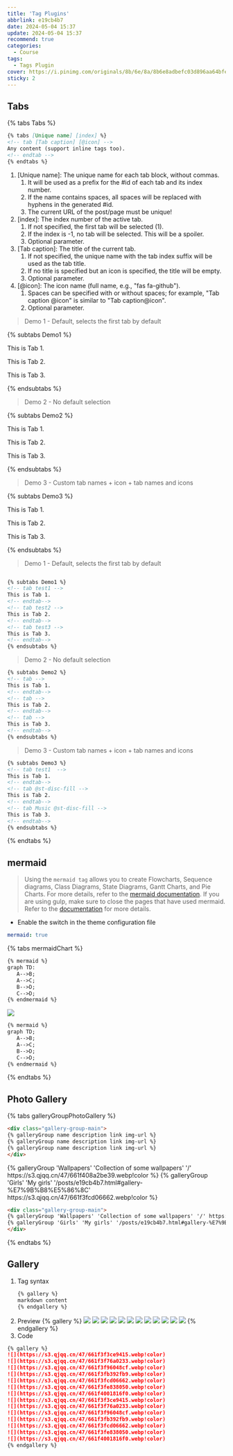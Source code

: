 ```yaml
---
title: 'Tag Plugins'
abbrlink: e19cb4b7
date: 2024-05-04 15:37
update: 2024-05-04 15:37
recommend: true
categories:
  - Course
tags:
  - Tags Plugin
cover: https://i.pinimg.com/originals/8b/6e/8a/8b6e8adbefc03d896aa64bfeec253e70.jpg
sticky: 2
---
```


## Tabs

{% tabs Tabs %}

<!-- tab Syntax -->

```markdown
{% tabs [Unique name] [index] %}
<!-- tab [Tab caption] [@icon] -->
Any content (support inline tags too).
<!-- endtab -->
{% endtabs %}
```

<!-- endtab -->

<!-- tab Parameters -->

1. [Unique name]: The unique name for each tab block, without commas.
   1. It will be used as a prefix for the #id of each tab and its index number.
   2. If the name contains spaces, all spaces will be replaced with hyphens in the generated #id.
   3. The current URL of the post/page must be unique!
2. [index]: The index number of the active tab.
   1. If not specified, the first tab will be selected (1).
   2. If the index is -1, no tab will be selected. This will be a spoiler.
   3. Optional parameter.
3. [Tab caption]: The title of the current tab.
   1. If not specified, the unique name with the tab index suffix will be used as the tab title.
   2. If no title is specified but an icon is specified, the title will be empty.
   3. Optional parameter.
4. [@icon]: The icon name (full name, e.g., "fas fa-github").
   1. Spaces can be specified with or without spaces; for example, "Tab caption @icon" is similar to "Tab caption@icon".
   2. Optional parameter.

<!-- endtab -->

<!-- tab Preview -->

> Demo 1 - Default, selects the first tab by default

{% subtabs Demo1 %}
<!-- tab test1 -->
This is Tab 1.
<!-- endtab-->
<!-- tab test2 -->
This is Tab 2.
<!-- endtab-->
<!-- tab test3 -->
This is Tab 3.
<!-- endtab-->
{% endsubtabs %}

> Demo 2 - No default selection

{% subtabs Demo2 %}
<!-- tab -->
This is Tab 1.
<!-- endtab-->
<!-- tab -->
This is Tab 2.
<!-- endtab-->
<!-- tab -->
This is Tab 3.
<!-- endtab-->
{% endsubtabs %}

> Demo 3 - Custom tab names + icon + tab names and icons

{% subtabs Demo3 %}
<!-- tab test1  -->
This is Tab 1.
<!-- endtab-->
<!-- tab @fab fa-github -->
This is Tab 2.
<!-- endtab-->
<!-- tab Music @fas fa-music -->
This is Tab 3.
<!-- endtab-->
{% endsubtabs %}

<!-- endtab -->

<!-- tab Source Code -->

> Demo 1 - Default, selects the first tab by default

```markdown

{% subtabs Demo1 %}
<!-- tab test1 -->
This is Tab 1.
<!-- endtab-->
<!-- tab test2 -->
This is Tab 2.
<!-- endtab-->
<!-- tab test3 -->
This is Tab 3.
<!-- endtab-->
{% endsubtabs %}
```

> Demo 2 - No default selection

```markdown
{% subtabs Demo2 %}
<!-- tab -->
This is Tab 1.
<!-- endtab-->
<!-- tab -->
This is Tab 2.
<!-- endtab-->
<!-- tab -->
This is Tab 3.
<!-- endtab-->
{% endsubtabs %}
```

> Demo 3 - Custom tab names + icon + tab names and icons

```markdown
{% subtabs Demo3 %}
<!-- tab test1  -->
This is Tab 1.
<!-- endtab-->
<!-- tab @st-disc-fill -->
This is Tab 2.
<!-- endtab-->
<!-- tab Music @st-disc-fill -->
This is Tab 3.
<!-- endtab-->
{% endsubtabs %}
```

<!-- endtab -->

{% endtabs %}

## mermaid

> Using the `mermaid tag` allows you to create Flowcharts, Sequence diagrams, Class Diagrams, State Diagrams, Gantt Charts, and Pie Charts. For more details, refer to the [mermaid documentation](https://mermaid.js.org/#/).
> If you are using gulp, make sure to close the pages that have used mermaid. Refer to the [documentation](https://solitude.js.org/high-configuration/advanced#gulp) for more details.

* Enable the switch in the theme configuration file

```yaml
mermaid: true
```

{% tabs mermaidChart %}

<!-- tab Syntax -->

```markdown
{% mermaid %}
graph TD:
   A-->B;
   A-->C;
   B-->D;
   C-->D;
{% endmermaid %}
```

<!-- endtab -->

<!-- tab Preview -->

![](https://s3.qjqq.cn/47/661f416a2f175.webp!color)

<!-- endtab -->

<!-- tab Source Code -->

```markdown
{% mermaid %}
graph TD;
   A-->B;
   A-->C;
   B-->D;
   C-->D;
{% endmermaid %}
```

<!-- endtab -->

{% endtabs %}

## Photo Gallery

{% tabs galleryGroupPhotoGallery %}

<!-- tab Syntax -->

```markdown
<div class="gallery-group-main">
{% galleryGroup name description link img-url %}
{% galleryGroup name description link img-url %}
{% galleryGroup name description link img-url %}
</div>
```

<!-- endtab -->

<!-- tab Preview -->

<div class="gallery-group-main">
{% galleryGroup 'Wallpapers' 'Collection of some wallpapers' '/' https://s3.qjqq.cn/47/661f408a2be39.webp!color %}
{% galleryGroup 'Girls' 'My girls' '/posts/e19cb4b7.html#gallery-%E7%9B%B8%E5%86%8C' https://s3.qjqq.cn/47/661f3fcd06662.webp!color %}
</div>

<!-- endtab -->

<!-- tab Source Code -->

```markdown
<div class="gallery-group-main">
{% galleryGroup 'Wallpapers' 'Collection of some wallpapers' '/' https://s3.qjqq.cn/47/661f408a2be39.webp!color %}
{% galleryGroup 'Girls' 'My girls' '/posts/e19cb4b7.html#gallery-%E7%9B%B8%E5%86%8C' https://s3.qjqq.cn/47/661f3fcd06662.webp!color %}
</div>
```

<!-- endtab -->

{% endtabs %}

## Gallery 

1. Tag syntax
    ```markdown
    {% gallery %}
    markdown content
    {% endgallery %}
    ```
2. Preview
{% gallery %}
   ![](https://i.pinimg.com/originals/fd/d6/d7/fdd6d74c0be3966e5ac35d273001b3b0.gif)
   ![](https://i.pinimg.com/originals/44/d5/cd/44d5cdbfd657e791f250d3e7931e10a4.webp)
   ![](https://i.pinimg.com/originals/71/a1/95/71a19513d9650643470018db555f0e82.webp)
   ![](https://i.pinimg.com/736x/b8/47/d3/b847d3018e86361419491d5fea2c16c0.jpg)
   ![](https://i.pinimg.com/originals/b8/0a/eb/b80aebc0924b0f8068bfa00135235590.jpg)
   ![](https://i.pinimg.com/originals/26/61/16/26611602f5959ef88c290858d49f905b.jpg)
   ![](https://i.pinimg.com/originals/79/a3/a6/79a3a61f3f5a13fb7bf8aa9c1d684c9a.jpg)
   ![](https://i.pinimg.com/originals/0c/96/7c/0c967c4af27aa805391e3be495936acd.png)
   ![](https://i.pinimg.com/originals/58/13/fb/5813fbcf2bc76e91e60b6c45c11f6092.jpg)
   ![](https://i.pinimg.com/originals/ca/b3/1a/cab31a378b34fb51a41e43e53cb803f0.jpg)
   ![](https://i.pinimg.com/originals/ce/33/06/ce330642a29291577279ab20c8d3c6cf.jpg)
   ![](https://i.pinimg.com/originals/84/08/e3/8408e387fa24fc2c6f0c6a7b9b14e0c3.png)
{% endgallery %}
3. Code
```markdown
{% gallery %}
![](https://s3.qjqq.cn/47/661f3f3ce9415.webp!color)
![](https://s3.qjqq.cn/47/661f3f76a0233.webp!color)
![](https://s3.qjqq.cn/47/661f3f96048cf.webp!color)
![](https://s3.qjqq.cn/47/661f3fb392fb9.webp!color)
![](https://s3.qjqq.cn/47/661f3fcd06662.webp!color)
![](https://s3.qjqq.cn/47/661f3fe838050.webp!color)
![](https://s3.qjqq.cn/47/661f4001816f0.webp!color)
![](https://s3.qjqq.cn/47/661f3f3ce9415.webp!color)
![](https://s3.qjqq.cn/47/661f3f76a0233.webp!color)
![](https://s3.qjqq.cn/47/661f3f96048cf.webp!color)
![](https://s3.qjqq.cn/47/661f3fb392fb9.webp!color)
![](https://s3.qjqq.cn/47/661f3fcd06662.webp!color)
![](https://s3.qjqq.cn/47/661f3fe838050.webp!color)
![](https://s3.qjqq.cn/47/661f4001816f0.webp!color)
{% endgallery %}
```
